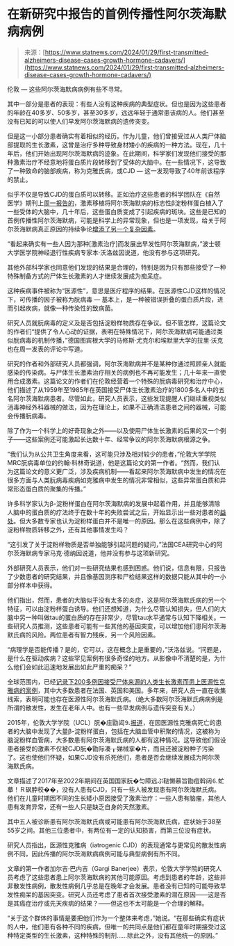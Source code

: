 <!--yml

category: 未分类

日期：2024-05-27 15:17:57

-->

# 在新研究中报告的首例传播性阿尔茨海默病病例

> 来源：[https://www.statnews.com/2024/01/29/first-transmitted-alzheimers-disease-cases-growth-hormone-cadavers/](https://www.statnews.com/2024/01/29/first-transmitted-alzheimers-disease-cases-growth-hormone-cadavers/)

伦敦 — 这些阿尔茨海默病病例有些不寻常。

其中一部分是患者的表现：有些人没有这种疾病的典型症状。但也是因为这些患者的年龄在40多岁、50多岁，甚至30多岁，远远年轻于通常患该病的人。他们甚至没有已知的可以使人们早发阿尔茨海默病的遗传突变。

但是这一小部分患者确实有着相似的经历。作为儿童，他们曾接受过从人类尸体脑部提取的生长激素，这曾是治疗多种导致身材矮小的疾病的一种方法。现在，几十年后，他们开始出现阿尔茨海默病的迹象。在此期间，科学家们发现他们接受的那种激素治疗不经意地将蛋白质片段转移到了受体的大脑中。在一些情况下，这导致了一种致命的脑部疾病，称为克雅氏病，或CJD — 这一发现导致了40年前该程序的禁止。

似乎不仅是导致CJD的蛋白质可以转移。正如治疗这些患者的科学团队在《自然医学》期刊上[周一报告的](https://www.nature.com/articles/s41591-023-02729-2)，激素移植将阿尔茨海默病的标志性β淀粉样蛋白植入了一些受体的大脑中，几十年后，这些蛋白质变成了引起疾病的斑块。这些是已知的首例传播性阿尔茨海默病，可能是科学上的异常现象，但也是一项发现，给关于阿尔茨海默病真正原因的持续争论[增添了另一个复杂因素](https://www.statnews.com/2019/06/25/alzheimers-cabal-thwarted-progress-toward-cure/)。

“看起来确实有一些人因为那种[激素治疗]而发展出早发性阿尔茨海默病，”波士顿大学医学院神经退行性疾病专家本·沃洛兹因说道，他没有参与这项研究。

其他外部科学家也同意他们发现的结果是合理的，特别是因为只有那些接受了一种特殊制备方式的尸体生长激素的人才继续发展成为痴呆症。

这种疾病事件被称为“医源性”，意思是医疗程序的结果。在医源性CJD这样的情况下，可传播的因子被称为朊病毒 — 基本上，是一种被错误折叠的蛋白质片段，进而引起疾病，就像一种传染性的致病菌。

研究人员就朊病毒的定义及是否包括淀粉样物质存在争议。但不管怎样，这篇论文的作者们“提供了令人心动的证据，表明在特殊情况下，阿尔茨海默病可能通过类似朊病毒的机制传播，”德国图宾根大学的马修斯·尤克尔和埃默里大学的拉里·沃克也在周一发表的评论中写道。

研究的作者和外部研究人员都强调，阿尔茨海默病并不是某种你通过照顾亲人就能感染的传染病。与尸体生长激素治疗相关的病例也不再可能发生；几十年来一直使用合成激素。这篇论文的作者们在伦敦经营着一个特殊的朊病毒研究和治疗中心，他们描述了从1959年至1985年在英国接受尸体生长激素治疗的1800多名人中的五名阿尔茨海默病患者。尽管如此，研究人员表示，这些发现提醒人们继续重视类似消毒神经外科器械的做法，因为在理论上，如果不正确清洁患者之间的器械，可能会传播朊病毒。

除了作为一个科学上的好奇现象之外——以及使用尸体生长激素的后果的又一个例子——这些案例还可能激起长达数十年、经常争议的阿尔茨海默病根源之争。

“我们认为从公共卫生角度来看，这可能只涉及相对较少的患者，”伦敦大学学院MRC朊病毒单位的约翰·科林奇说道，他是这篇论文的第一作者。“然而，我们认为这篇论文的意义更广泛，涉及疾病机制——看起来阿尔茨海默病中发生的情况在很多方面与人类朊病毒疾病如克雅病中发生的情况非常相似，这些异常蛋白质和异常形态蛋白质的聚集的传播。”

许多科学家认为β-淀粉样蛋白在阿尔茨海默病的发展中起着作用，并且能够清除人脑中的蛋白质的疗法终于在数十年的失败尝试之后，开始显示出一些对患者的[益处](https://www.statnews.com/2023/07/06/leqembi-alzheimers-fda-approval-eisai-biogen/)。但大多数专家也认为淀粉样蛋白并不是唯一的原因。那么在这些病例中，除了淀粉样物质转移之外，还有其他事情发生吗？

“这引发了关于淀粉样物质是否单独能够引起问题的疑问，”法国CEA研究中心的阿尔茨海默病专家马克·德纳因说道，他并没有参与这项新研究。

外部研究人员表示，他们对一些研究结果也感到困惑。他们说，信息有限，只报告了少数患者的研究结果，并且像基因测序和尸检结果这样的数据只能从其中的一小部分样本中获得。

他们指出，然而，患者的大脑似乎没有太多的炎症，这是阿尔茨海默氏病的另一个特征，可以由淀粉样蛋白诱导。他们还想知道，为什么尽管认知损失，但人们的大脑中另一种叫做tau的蛋白质的存在非常少，尽管tau水平通常与认知下降相关。一些研究人员推测，这些患者可能有一些其他的基因突变，可以增加他们患阿尔茨海默氏病的风险。两位患者有智力残疾，另一个风险因素。

“病理学是否能传播？是的，它可以，这在概念上是重要的，”沃洛兹说。“问题是，是什么在驱动疾病？这些罕见案例有很多奇怪的地方。从影像中不清楚的是，为什么他们会如此迅速地发展出如此严重的痴呆？”

全球范围内，已经[记录下200多例因接受尸体来源的人类生长激素而患上医源性克雅病的案例](https://www.ncbi.nlm.nih.gov/pmc/articles/PMC3358170/)，其中大多数患者在法国、英国和美国。多年来，研究人员一直在收集线索，表明可能也存在医源性阿尔茨海默氏病。（绝大多数阿尔茨海默氏病病例是所谓的散发性，发生在老年人中。也有一些早发病例与遗传突变有关。）

2015年，伦敦大学学院（UCL）朊�庄勖闼⒐[报道](https://pubmed.ncbi.nlm.nih.gov/26354483/)，在因医源性克雅病死亡的患者的大脑中发现了大量β-淀粉样蛋白，包括在大脑血管中积聚的情况，这被称为脑淀粉样血管病，大多数患有阿尔茨海默氏病的人都有这种情况。这导致他们假设患者接受的激素不仅被CJD朊�勖际凑┰娣械挛�片，而且还被淀粉种子污染了。这也使他们怀疑，如果CJD没有杀死他们，患者是否会继续发展成为阿尔茨海默氏病。

文章描述了2017年至2022年期间在英国国家朊�匀障远ぷ鞑懒慕旨勖痘斡闼⒍虻摹！Ｒ砜脖校��，没有人患有CJD，只有一些人被发现患有阿尔茨海默氏病。他们在儿童时期因不同的生长矮小原因接受了激素治疗：一些人患有脑瘤，其他人患有发育异常，还有一些人只是缺乏自身的天然激素。

其中五人被诊断患有阿尔茨海默氏病或可能患有阿尔茨海默氏病，症状始于38至55岁之间。其他三位患者中，有两位有一定的认知损害，而第三位没有症状。

研究人员指出，医源性克雅病（iatrogenic CJD）的表现通常与更常见的散发性病例不同，因此传播的阿尔茨海默病病例可能与典型病例有所不同。

文章的第一作者加尔吉·巴内吉（Gargi Banerjee）表示，伦敦大学学院的研究人员考虑了这些患者患上阿尔茨海默病的其他可能原因。考虑到患者的年龄，这些并非散发性病例，散发性病例几乎总是在晚年才会发展。患者没有已知的可能导致早发性痴呆的基因突变。研究人员还考虑了患者首次接受激素的潜在原因——这是否是其癌症治疗或先天疾病的结果？——但这也不太可能是一个合理的解释。

“关于这个群体的事情是要把他们作为一个整体来考虑，”她说。“在那些确实有症状的人中，他们患有各种不同的疾病，但唯一的共同点是他们都在童年时期接受过这种特定类型的生长激素，这种特殊的制剂……除此之外，没有其他统一的原因。”
